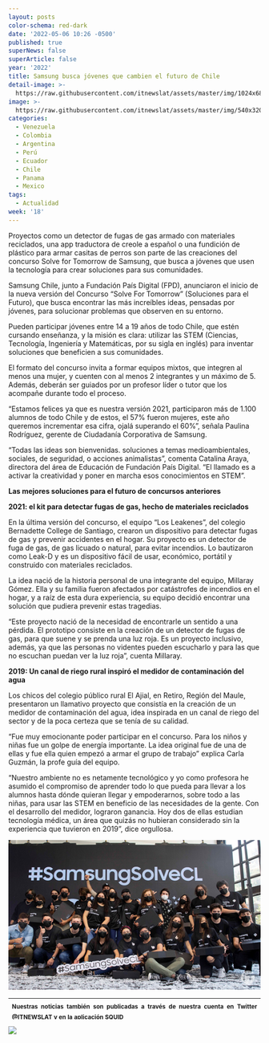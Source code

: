 ```yaml
---
layout: posts
color-schema: red-dark
date: '2022-05-06 10:26 -0500'
published: true
superNews: false
superArticle: false
year: '2022'
title: Samsung busca jóvenes que cambien el futuro de Chile
detail-image: >-
  https://raw.githubusercontent.com/itnewslat/assets/master/img/1024x680/samsungsolvecl-g.jpg
image: >-
  https://raw.githubusercontent.com/itnewslat/assets/master/img/540x320/samsungsolvecl-p.jpg
categories:
  - Venezuela
  - Colombia
  - Argentina
  - Perú
  - Ecuador
  - Chile
  - Panama
  - Mexico
tags:
  - Actualidad
week: '18'
---
```

Proyectos como un detector de fugas de gas armado con materiales reciclados, una app traductora de creole a español o una fundición de plástico para armar casitas de perros son parte de las creaciones del concurso Solve for Tomorrow de Samsung, que busca a jóvenes que usen la tecnología para crear soluciones para sus comunidades. 

Samsung Chile, junto a Fundación País Digital (FPD), anunciaron el inicio de la nueva versión del Concurso “Solve For Tomorrow” (Soluciones para el Futuro), que busca encontrar las más increíbles ideas, pensadas por jóvenes, para solucionar problemas que observen en su entorno.
 
Pueden participar jóvenes entre 14 a 19 años de todo Chile, que estén cursando enseñanza, y la misión es clara: utilizar las STEM (Ciencias, Tecnología, Ingeniería y Matemáticas, por su sigla en inglés) para inventar soluciones que beneficien a sus comunidades.
 
El formato del concurso invita a formar equipos mixtos, que integren al menos una mujer, y cuenten con al menos 2 integrantes y un máximo de 5. Además, deberán ser guiados por un profesor líder o tutor que los acompañe durante todo el proceso.  
 
“Estamos felices ya que es nuestra versión 2021, participaron más de 1.100 alumnos de todo Chile y de estos, el 57% fueron mujeres, este año queremos incrementar esa cifra, ojalá superando el 60%”, señala Paulina Rodríguez, gerente de Ciudadanía Corporativa de Samsung.
 
“Todas las ideas son bienvenidas. soluciones a temas medioambientales, sociales, de seguridad, o acciones animalistas”, comenta Catalina Araya, directora del área de Educación de Fundación País Digital. “El llamado es a activar la creatividad y poner en marcha esos conocimientos en STEM”.
 
**Las mejores soluciones para el futuro de concursos anteriores**
 
**2021: el kit para detectar fugas de gas, hecho de materiales reciclados**
 
En la última versión del concurso, el equipo “Los Leakenes”, del colegio Bernadette College de Santiago, crearon un dispositivo para detectar fugas de gas y prevenir accidentes en el hogar. Su proyecto es un detector de fuga de gas, de gas licuado o natural, para evitar incendios. Lo bautizaron como Leak-D y es un dispositivo fácil de usar, económico, portátil y construido con materiales reciclados.
 
La idea nació de la historia personal de una integrante del equipo, Millaray Gómez. Ella y su familia fueron afectados por catástrofes de incendios en el hogar, y a raíz de esta dura experiencia, su equipo decidió encontrar una solución que pudiera prevenir estas tragedias. 
 
“Este proyecto nació de la necesidad de encontrarle un sentido a una pérdida. El prototipo consiste en la creación de un detector de fugas de gas, para que suene y se prenda una luz roja. Es un proyecto inclusivo, además, ya que las personas no videntes pueden escucharlo y para las que no escuchan puedan ver la luz roja”, cuenta Millaray.
 
**2019: Un canal de riego rural inspiró el medidor de contaminación del agua**
 
Los chicos del colegio público rural El Ajial, en Retiro, Región del Maule, presentaron un llamativo proyecto que consistía en la creación de un medidor de contaminación del agua, idea inspirada en un canal de riego del sector y de la poca certeza que se tenía de su calidad.
 
“Fue muy emocionante poder participar en el concurso. Para los niños y niñas fue un golpe de energía importante. La idea original fue de una de ellas y fue ella quien empezó a armar el grupo de trabajo” explica Carla Guzmán, la profe guía del equipo.
 
“Nuestro ambiente no es netamente tecnológico y yo como profesora he asumido el compromiso de aprender todo lo que pueda para llevar a los alumnos hasta dónde quieran llegar y empoderarnos, sobre todo a las niñas, para usar las STEM en beneficio de las necesidades de la gente. Con el desarrollo del medidor, lograron ganancia. Hoy dos de ellas estudian tecnología médica, un área que quizás no hubieran considerado sin la experiencia que tuvieron en 2019”, dice orgullosa.

![](https://raw.githubusercontent.com/itnewslat/assets/master/img/540x320/samsungsolvecl-p.jpg)


<table style="height: 42px;" width="569">
<tbody>
<tr>
<td style="text-align: justify;"><sub><strong>Nuestras noticias también son publicadas a través de nuestra cuenta en Twitter <a href="https://twitter.com/itnewslat?lang=es">@ITNEWSLAT</a> y en la aplicación <a href="https://squidapp.co/en/">SQUID</a></strong></sub></td>
</tr>
</tbody>
</table>

<img src="https://tracker.metricool.com/c3po.jpg?hash=56f88a41e39ab42c063cc51676587a04"/>